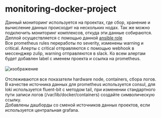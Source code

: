 # monitoring-docker-project
Данный мониторинг используется на проектах, где сбор, хранение и вычисление данных происходит на нескольких нодах. Так же можно подключить мониторинг комплексов, откуда эти данные собираются.<br>
Деплой осуществляется с помощью данной  <a href="https://github.com/issekel/ansible_roles/tree/main/docker-compose-run">ansible role</a><br>
Все prometheus rules переработы по severity, изменены warning и critical. Алерты с critical отправляются с помощью webhook в мессенджер zulip, warning отправляются в slack. Ко всем алертам будет добавлен label с именем проекта и ссылка на prometheus.<br>
<br>
![изображение](https://user-images.githubusercontent.com/99316541/195997242-6cf51ca2-b4df-4382-89ef-2eac572a9524.png)<br>
<br>
Отслеживаются все показатели hardware node, containers, сбора логов. В качестве источника данных для prometheus используется consul, для loki используется fluent-bit с методом tail, при изменении стандартного пути записи логов (/var/lib/docker/containers) создайте символическую ссылку.<br>
Добавлены дашборды со сменой источников данных проектов, если используется центральная grafana.
